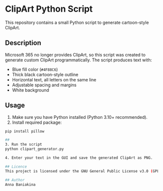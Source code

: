 # ClipArt Python Script

This repository contains a small Python script to generate cartoon-style ClipArt.  

## Description

Microsoft 365 no longer provides ClipArt, so this script was created to generate custom ClipArt programmatically. The script produces text with:

- Blue fill color (`#4F88C6`)
- Thick black cartoon-style outline
- Horizontal text, all letters on the same line
- Adjustable spacing and margins
- White background

## Usage

1. Make sure you have Python installed (Python 3.10+ recommended).  
2. Install required package:

```bash
pip install pillow

##
3. Run the script
python clipart_generator.py

4. Enter your text in the GUI and save the generated ClipArt as PNG.

## Licence
This project is licensed under the GNU General Public License v3.0 (GPL-3.0).

## Author
Anna Baniakina
